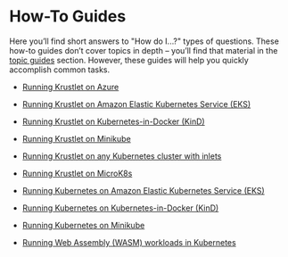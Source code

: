 # How-To Guides

Here you’ll find short answers to "How do I...?" types of questions. These how-to guides don’t cover
topics in depth – you’ll find that material in the [topic guides](../topics/README.md) section.
However, these guides will help you quickly accomplish common tasks.

- [Running Krustlet on Azure](krustlet-on-azure.md)
- [Running Krustlet on Amazon Elastic Kubernetes Service (EKS)](krustlet-on-eks.md)
- [Running Krustlet on Kubernetes-in-Docker (KinD)](krustlet-on-kind.md)
- [Running Krustlet on Minikube](krustlet-on-minikube.md)
- [Running Krustlet on any Kubernetes cluster with inlets](krustlet-with-inlets.md)
- [Running Krustlet on MicroK8s](krustlet-on-microk8s.md)
- [Running Kubernetes on Amazon Elastic Kubernetes Service (EKS)](kubernetes-on-eks.md)
- [Running Kubernetes on Kubernetes-in-Docker (KinD)](kubernetes-on-kind.md)
- [Running Kubernetes on Minikube](kubernetes-on-minikube.md)

- [Running Web Assembly (WASM) workloads in Kubernetes](wasm.md)
